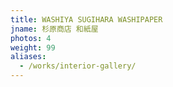 ```yaml
---
title: WASHIYA SUGIHARA WASHIPAPER
jname: 杉原商店 和紙屋
photos: 4
weight: 99
aliases:
  - /works/interior-gallery/
---
```

